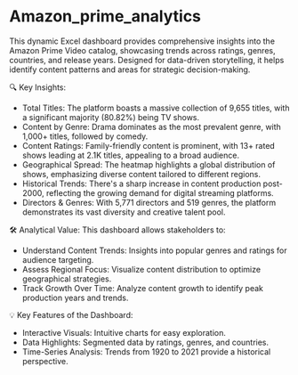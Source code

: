 # Amazon_prime_analytics

This dynamic Excel dashboard provides comprehensive insights into the Amazon Prime Video catalog, showcasing trends across ratings, genres, countries, and release years. Designed for data-driven storytelling, it helps identify content patterns and areas for strategic decision-making.

🔍 Key Insights:

- Total Titles: The platform boasts a massive collection of 9,655 titles, with a significant majority (80.82%) being TV shows. 
- Content by Genre: Drama dominates as the most prevalent genre, with 1,000+ titles, followed by comedy. 
- Content Ratings: Family-friendly content is prominent, with 13+ rated shows leading at 2.1K titles, appealing to a broad audience. 
- Geographical Spread: The heatmap highlights a global distribution of shows, emphasizing diverse content tailored to different regions. 
- Historical Trends: There's a sharp increase in content production post-2000, reflecting the growing demand for digital streaming platforms.
- Directors & Genres: With 5,771 directors and 519 genres, the platform demonstrates its vast diversity and creative talent pool. 

🛠️ Analytical Value: This dashboard allows stakeholders to:

- Understand Content Trends: Insights into popular genres and ratings for audience targeting. 
- Assess Regional Focus: Visualize content distribution to optimize geographical strategies. 
- Track Growth Over Time: Analyze content growth to identify peak production years and trends. 

💡 Key Features of the Dashboard:

- Interactive Visuals: Intuitive charts for easy exploration. 
- Data Highlights: Segmented data by ratings, genres, and countries. 
- Time-Series Analysis: Trends from 1920 to 2021 provide a historical perspective.
